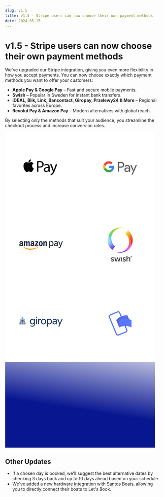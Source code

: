 ```yaml
---
slug: v1.5
title: v1.5 - Stripe users can now choose their own payment methods
date: 2024-05-15
---
```


# v1.5 - Stripe users can now choose their own payment methods

We've upgraded our Stripe integration, giving you even more flexibility in how you accept payments. You can now choose exactly which payment methods you want to offer your customers:

- **Apple Pay & Google Pay** – Fast and secure mobile payments.
- **Swish** – Popular in Sweden for instant bank transfers.
- **iDEAL, Blik, Link, Bancontact, Giropay, Przelewy24 & More** – Regional favorites across Europe.
- **Revolut Pay & Amazon Pay** – Modern alternatives with global reach.

By selecting only the methods that suit your audience, you streamline the checkout process and increase conversion rates.

![Payment providers](./images/v1.5.payment_providers.png)

## Other Updates

- If a chosen day is booked, we'll suggest the best alternative dates by checking 3 days back and up to 10 days ahead based on your schedule.
- We've added a new hardware integration with Santos Boats, allowing you to directly connect their boats to Let's Book.
